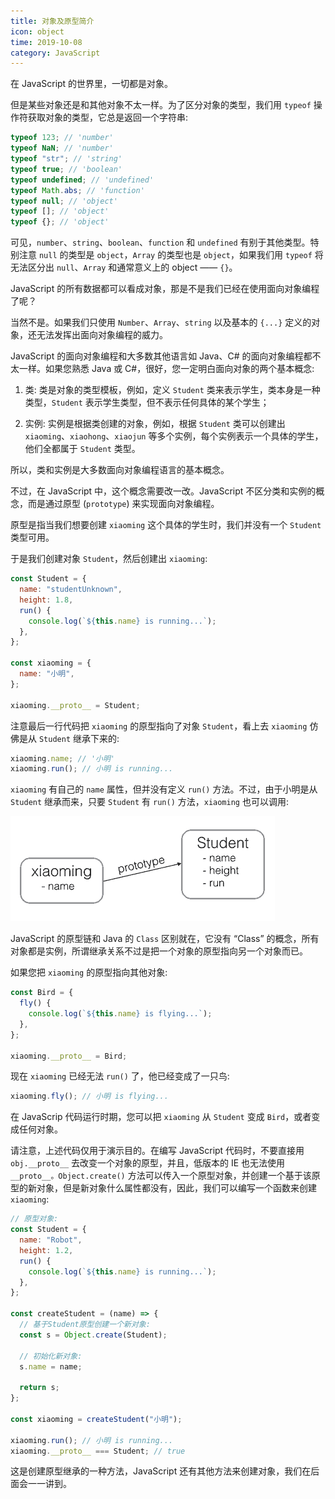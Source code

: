 ```yaml
---
title: 对象及原型简介
icon: object
time: 2019-10-08
category: JavaScript
---
```


在 JavaScript 的世界里，一切都是对象。

<!-- more -->

但是某些对象还是和其他对象不太一样。为了区分对象的类型，我们用 `typeof` 操作符获取对象的类型，它总是返回一个字符串:

```js
typeof 123; // 'number'
typeof NaN; // 'number'
typeof "str"; // 'string'
typeof true; // 'boolean'
typeof undefined; // 'undefined'
typeof Math.abs; // 'function'
typeof null; // 'object'
typeof []; // 'object'
typeof {}; // 'object'
```

可见，`number`、`string`、`boolean`、`function` 和 `undefined` 有别于其他类型。特别注意 `null` 的类型是 `object`，`Array` 的类型也是 `object`，如果我们用 `typeof` 将无法区分出 `null`、`Array` 和通常意义上的 object —— `{}`。

JavaScript 的所有数据都可以看成对象，那是不是我们已经在使用面向对象编程了呢？

当然不是。如果我们只使用 `Number`、`Array`、`string` 以及基本的 `{...}` 定义的对象，还无法发挥出面向对象编程的威力。

JavaScript 的面向对象编程和大多数其他语言如 Java、C# 的面向对象编程都不太一样。如果您熟悉 Java 或 C#，很好，您一定明白面向对象的两个基本概念:

1. 类: 类是对象的类型模板，例如，定义 `Student` 类来表示学生，类本身是一种类型，`Student` 表示学生类型，但不表示任何具体的某个学生；

2. 实例: 实例是根据类创建的对象，例如，根据 `Student` 类可以创建出 `xiaoming`、`xiaohong`、`xiaojun` 等多个实例，每个实例表示一个具体的学生，他们全都属于 `Student` 类型。

所以，类和实例是大多数面向对象编程语言的基本概念。

不过，在 JavaScript 中，这个概念需要改一改。JavaScript 不区分类和实例的概念，而是通过原型 (`prototype`) 来实现面向对象编程。

原型是指当我们想要创建 `xiaoming` 这个具体的学生时，我们并没有一个 `Student` 类型可用。

于是我们创建对象 `Student`，然后创建出 `xiaoming`:

```js
const Student = {
  name: "studentUnknown",
  height: 1.8,
  run() {
    console.log(`${this.name} is running...`);
  },
};

const xiaoming = {
  name: "小明",
};

xiaoming.__proto__ = Student;
```

注意最后一行代码把 `xiaoming` 的原型指向了对象 `Student`，看上去 `xiaoming` 仿佛是从 `Student` 继承下来的:

```js
xiaoming.name; // '小明'
xiaoming.run(); // 小明 is running...
```

`xiaoming` 有自己的 `name` 属性，但并没有定义 `run()` 方法。不过，由于小明是从 `Student` 继承而来，只要 `Student` 有 `run()` 方法，`xiaoming` 也可以调用:

![xiaoming-prototype](../assets/xiaoming-prototype.png)

JavaScript 的原型链和 Java 的 `Class` 区别就在，它没有 “Class” 的概念，所有对象都是实例，所谓继承关系不过是把一个对象的原型指向另一个对象而已。

如果您把 `xiaoming` 的原型指向其他对象:

```js
const Bird = {
  fly() {
    console.log(`${this.name} is flying...`);
  },
};

xiaoming.__proto__ = Bird;
```

现在 `xiaoming` 已经无法 `run()` 了，他已经变成了一只鸟:

```js
xiaoming.fly(); // 小明 is flying...
```

在 JavaScrip 代码运行时期，您可以把 `xiaoming` 从 `Student` 变成 `Bird`，或者变成任何对象。

请注意，上述代码仅用于演示目的。在编写 JavaScript 代码时，不要直接用 `obj.__proto__` 去改变一个对象的原型，并且，低版本的 IE 也无法使用 `__proto__。Object.create()` 方法可以传入一个原型对象，并创建一个基于该原型的新对象，但是新对象什么属性都没有，因此，我们可以编写一个函数来创建 `xiaoming`:

```js
// 原型对象:
const Student = {
  name: "Robot",
  height: 1.2,
  run() {
    console.log(`${this.name} is running...`);
  },
};

const createStudent = (name) => {
  // 基于Student原型创建一个新对象:
  const s = Object.create(Student);

  // 初始化新对象:
  s.name = name;

  return s;
};

const xiaoming = createStudent("小明");

xiaoming.run(); // 小明 is running...
xiaoming.__proto__ === Student; // true
```

这是创建原型继承的一种方法，JavaScript 还有其他方法来创建对象，我们在后面会一一讲到。
